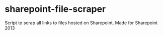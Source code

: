 # sharepoint-file-scraper
Script to scrap all links to files hosted on Sharepoint. Made for Sharepoint 2013
